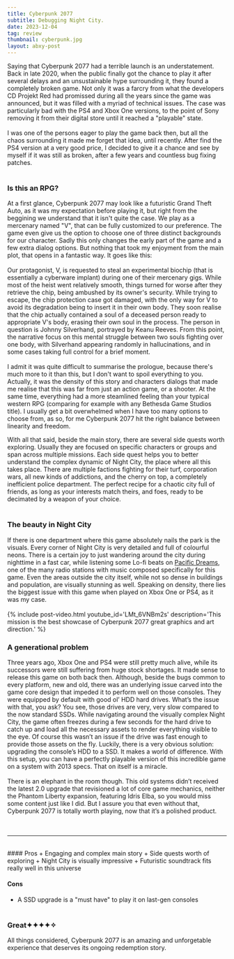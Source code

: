 ```yaml
---
title: Cyberpunk 2077
subtitle: Debugging Night City.
date: 2023-12-04
tag: review
thumbnail: cyberpunk.jpg
layout: abxy-post
---
```


Saying that Cyberpunk 2077 had a terrible launch is an understatement. Back in late 2020, when the public finally got the chance to play it after several delays and an unsustainable hype surrounding it, they found a completely broken game. Not only it was a farcry from what the developers CD Projekt Red had promissed during all the years since the game was announced, but it was filled with a myriad of technical issues. The case was particularly bad with the PS4 and Xbox One versions, to the point of Sony removing it from their digital store until it reached a "playable" state.
<br><br>
I was one of the persons eager to play the game back then, but all the chaos surrounding it made me forget that idea, until recently. After find the PS4 version at a very good price, I decided to give it a chance and see by myself if it was still as broken, after a few years and countless bug fixing patches.
<br><br>

### Is this an RPG?
At a first glance, Cyberpunk 2077 may look like a futuristic Grand Theft Auto, as it was my expectation before playing it, but right from the beggining we understand that it isn't quite the case. We play as a mercenary named "V", that can be fully customized to our preference. The game even give us the option to choose one of three distinct backgrounds for our character. Sadly this only changes the early part of the game and a few extra dialog options. But nothing that took my enjoyment from the main plot, that opens in a fantastic way. It goes like this:
<br><br>
Our protagonist, V, is requested to steal an experimental biochip (that is essentially a cyberware implant) during one of their mercenary gigs. While most of the heist went relatively smooth, things turned for worse after they retrieve the chip, being ambushed by its owner's security. While trying to escape, the chip protection case got damaged, with the only way for V to avoid its degradation being to insert it in their own body. They soon realise that the chip actually contained a soul of a deceased person ready to appropriate V's body, erasing their own soul in the process. The person in question is Johnny Silverhand, portrayed by Keanu Reeves. From this point, the narrative focus on this mental struggle between two souls fighting over one body, with Silverhand appearing randomly in hallucinations, and in some cases taking full control for a brief moment.
<br><br>
I admit it was quite difficult to summarise the prologue, because there's much more to it than this, but I don't want to spoil everything to you. Actually, it was the density of this story and characters dialogs that made me realise that this was far from just an action game, or a shooter. At the same time, everything had a more steamlined feeling than your typical western RPG (comparing for example with any Bethesda Game Studios title). I usually get a bit overwhelmed when I have too many options to choose from, as so, for me Cyberpunk 2077 hit the right balance between linearity and freedom.

With all that said, beside the main story, there are several side quests worth exploring. Usually they are focused on specific characters or groups and span across multiple missions. Each side quest helps you to better understand the complex dynamic of Night City, the place where all this takes place. There are multiple factions fighting for their turf, corporation wars, all new kinds of addictions, and the cherry on top, a completely inefficient police department. The perfect recipe for a chaotic city full of friends, as long as your interests match theirs, and foes, ready to be decimated by a weapon of your choice.
<br><br>

### The beauty in Night City
If there is one department where this game absolutely nails the park is the visuals. Every corner of Night City is very detailed and full of colourful neons. There is a certain joy to just wandering around the city during nighttime in a fast car, while listening some Lo-fi beats on [Pacific Dreams](https://youtu.be/5r149kHSZvI?si=BaBXCwo8aheh2_Bu&t=657), one of the many radio stations with music composed specifically for this game. Even the areas outside the city itself, while not so dense in buildings and population, are visually stunning as well. Speaking on density, there lies the biggest issue with this game when played on Xbox One or PS4, as it was my case.
<br><br>
{% include post-video.html youtube_id='LMt_6VNBm2s' description='This mission is the best showcase of Cyberpunk 2077 great graphics and art direction.' %}
<br>

### A generational problem
Three years ago, Xbox One and PS4 were still pretty much alive, while its successors were still suffering from huge stock shortages. It made sense to release this game on both back then. Although, beside the bugs common to every platform, new and old, there was an underlying issue carved into the game core design that impeded it to perform well on those consoles. They were equipped by default with good ol’ HDD hard drives. What’s the issue with that, you ask? You see, those drives are very, very slow compared to the now standard SSDs. While navigating around the visually complex Night City, the game often freezes during a few seconds for the hard drive to catch up and load all the necessary assets to render everything visible to the eye. Of course this wasn’t an issue if the drive was fast enough to provide those assets on the fly. Luckily, there is a very obvious solution: upgrading the console’s HDD to a SSD. It makes a world of difference. With this setup, you can have a perfectly playable version of this incredible game on a system with 2013 specs. That on itself is a miracle.
<br><br>
There is an elephant in the room though. This old systems didn’t received the latest 2.0 upgrade that revisioned a lot of core game mechanics, neither the Phantom Liberty expansion, featuring Idris Elba, so you would miss some content just like I did. But I assure you that even without that, Cyberpunk 2077 is totally worth playing, now that it’s a polished product.
<br><br><br>


***
<br>
#### Pros
+ Engaging and complex main story
+ Side quests worth of exploring
+ Night City is visually impressive
+ Futuristic soundtrack fits really well in this universe

#### Cons
+ A SSD upgrade is a "must have" to play it on last-gen consoles
<br><br>

### Great<span class="u-ft-sans">✦✦✦✦✧</span>

All things considered, Cyberpunk 2077 is an amazing and unforgetable experience that deserves its ongoing redemption story.
<br><br>